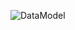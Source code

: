 

![DataModel](https://github.com/oleksandrblazhko/ai-212-socheslo/assets/101970415/968bb05c-aa70-405a-9777-cd2ee9833326)
